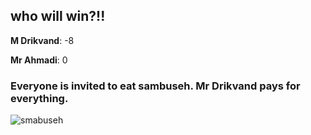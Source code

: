 
## who will win?!!
**M Drikvand**: -8

**Mr Ahmadi**: 0

### Everyone is invited to eat sambuseh. Mr Drikvand pays for everything.
![smabuseh](https://github.com/bido-bido/Sambuseh/blob/main/images/sambouse.jpg)
